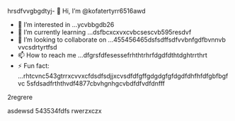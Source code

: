 hrsdfvvgbgdtyj- 👋 Hi, I’m @kofatertyrr6516awd
- 👀 I’m interested in ...ycvbbgdb26
- 🌱 I’m currently learning ...dsfbcxcxvxcvbcsescvb595resdvf
- 💞️ I’m looking to collaborate on ...455456465dsfsdffsdfvvbnfgdfbvnnvb vvcsdrtyrtfsd
- 📫 How to reach me ...dfgrsfdfesessefrhthtrhrfdgdfdthtdghtrrthrt
- ⚡ Fun fact: ...rhtcvnc543gtrrxcvvxcfdsdfsdjjxcvsdfdfgffgdgdgfgfdgdfdhfhfdfgbfbgfvc
5sfdsadfrththvdf4877cbvhgnhgcvbdfdfvdfdnfff
<!---cbmdsdssdfdsfdsfsderggreer
kofatertyrr/kofatertyrr is a ✨ special ✨ repository because ithmhs `README.md` (thdfbfbis file) appears on your GitHub profile.
You can click the Preview link to take a look at your changes.e2vbccrehdhf
--->2regrere
asdewsd
543534fdfs
rwerzxczx
